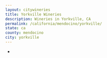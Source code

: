 ```yaml
---
layout: citywineries
title: Yorkville Wineries
description: Wineries in Yorkville, CA
permalink: /california/mendocino/yorkville/
state: ca
county: mendocino
city: yorkville
---
```

-
